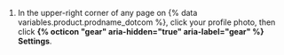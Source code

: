 1. In the upper-right corner of any page on {% data variables.product.prodname_dotcom %}, click your profile photo, then click **{% octicon "gear" aria-hidden="true" aria-label="gear" %} Settings**.
